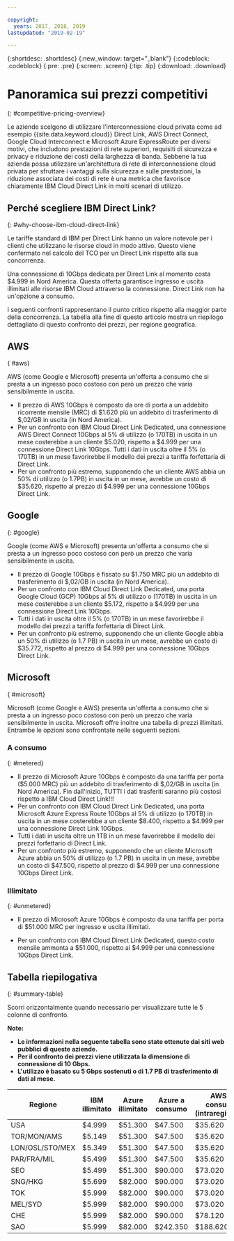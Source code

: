 ```yaml
---

copyright:
  years: 2017, 2018, 2019
lastupdated: "2019-02-19"

---
```


{:shortdesc: .shortdesc}
{:new_window: target="_blank"}
{:codeblock: .codeblock}
{:pre: .pre}
{:screen: .screen}
{:tip: .tip}
{:download: .download}

# Panoramica sui prezzi competitivi
{: #competitive-pricing-overview}

Le aziende scelgono di utilizzare l'interconnessione cloud privata come ad esempio {{site.data.keyword.cloud}} Direct Link, AWS Direct Connect, Google Cloud Interconnect e Microsoft Azure ExpressRoute per diversi motivi, che includono prestazioni di rete superiori, requisiti di sicurezza e privacy e riduzione dei costi della larghezza di banda. Sebbene la tua azienda possa utilizzare un'architettura di rete di interconnessione cloud privata per sfruttare i vantaggi sulla sicurezza e sulle prestazioni, la riduzione associata dei costi di rete è una metrica che favorisce chiaramente IBM Cloud Direct Link in molti scenari di utilizzo. 

## Perché scegliere IBM Direct Link?
{: #why-choose-ibm-cloud-direct-link}

Le tariffe standard di IBM per Direct Link hanno un valore notevole per i clienti che utilizzano le risorse cloud in modo attivo. Questo viene confermato nel calcolo del TCO per un Direct Link rispetto alla sua concorrenza.

Una connessione di 10Gbps dedicata per Direct Link al momento costa $4.999 in Nord America. Questa offerta garantisce ingresso e uscita illimitati alle risorse IBM Cloud attraverso la connessione. Direct Link non ha un'opzione a consumo.

I seguenti confronti rappresentano il punto critico rispetto alla maggior parte della concorrenza. La tabella alla fine di questo articolo mostra un riepilogo dettagliato di questo confronto dei prezzi, per regione geografica.

## AWS
{ #aws}

AWS (come Google e Microsoft) presenta un'offerta a consumo che si presta a un ingresso poco costoso con però un prezzo che varia sensibilmente in uscita.
* Il prezzo di AWS 10Gbps è composto da ore di porta a un addebito ricorrente mensile (MRC) di $1.620 più un addebito di trasferimento di $,02/GB in uscita (in Nord America).
* Per un confronto con IBM Cloud Direct Link Dedicated, una connessione AWS Direct Connect 10Gbps al 5% di utilizzo (o 170TB) in uscita in un mese costerebbe a un cliente $5.020, rispetto a $4.999 per una connessione Direct Link 10Gbps. Tutti i dati in uscita oltre il 5% (o 170TB) in un mese favorirebbe il modello dei prezzi a tariffa forfettaria di Direct Link.
* Per un confronto più estremo, supponendo che un cliente AWS abbia un 50% di utilizzo (o 1.7PB) in uscita in un mese, avrebbe un costo di $35.620, rispetto al prezzo di $4.999 per una connessione 10Gbps Direct Link.

## Google
{: #google}

Google (come AWS e Microsoft) presenta un'offerta a consumo che si presta a un ingresso poco costoso con però un prezzo che varia sensibilmente in uscita.

* Il prezzo di Google 10Gbps è fissato su $1.750 MRC più un addebito di trasferimento di $,02/GB in uscita (in Nord America).
* Per un confronto con IBM Cloud Direct Link Dedicated, una porta Google Cloud (GCP) 10Gbps al 5% di utilizzo o (170TB) in uscita in un mese costerebbe a un cliente $5.172, rispetto a $4.999 per una connessione Direct Link 10Gbps. 
* Tutti i dati in uscita oltre il 5% (o 170TB) in un mese favorirebbe il modello dei prezzi a tariffa forfettaria di Direct Link.
* Per un confronto più estremo, supponendo che un cliente Google abbia un 50% di utilizzo (o 1.7 PB) in uscita in un mese, avrebbe un costo di $35.772, rispetto al prezzo di $4.999 per una connessione 10Gbps Direct Link.

## Microsoft
{ #microsoft}

Microsoft (come Google e AWS) presenta un'offerta a consumo che si presta a un ingresso poco costoso con però un prezzo che varia sensibilmente in uscita. Microsoft offre inoltre una tabella di prezzi illimitati. Entrambe le opzioni sono confrontate nelle seguenti sezioni.

### A consumo
{: #metered}

* Il prezzo di Microsoft Azure 10Gbps è composto da una tariffa per porta ($5.000 MRC) più un addebito di trasferimento di $,02/GB in uscita (in Nord America). Fin dall'inizio, TUTTI i dati trasferiti saranno più costosi rispetto a IBM Cloud Direct Link!!!
* Per un confronto con IBM Cloud Direct Link Dedicated, una porta Microsoft Azure Express Route 10Gbps al 5% di utilizzo (o 170TB) in uscita in un mese costerebbe a un cliente $8.400, rispetto a $4.999 per una connessione Direct Link 10Gbps. 
* Tutti i dati in uscita oltre un 1TB in un mese favorirebbe il modello dei prezzi forfettario di Direct Link.
* Per un confronto più estremo, supponendo che un cliente Microsoft Azure abbia un 50% di utilizzo (o 1.7 PB) in uscita in un mese, avrebbe un costo di $47.500, rispetto al prezzo di $4.999 per una connessione 10Gbps Direct Link.


### Illimitato 
{: #unmetered}

* Il prezzo di Microsoft Azure 10Gbps è composto da una tariffa per porta di $51.000 MRC per ingresso e uscita illimitati.

* Per un confronto con IBM Cloud Direct Link Dedicated, questo costo mensile ammonta a $51.000, rispetto ai $4.999 per una connessione 10Gbps Direct Link. 

## Tabella riepilogativa
{: #summary-table}

Scorri orizzontalmente quando necessario per visualizzare tutte le 5 colonne di confronto.

**Note:**
* **Le informazioni nella seguente tabella sono state ottenute dai siti web pubblici di queste aziende.**
* **Per il confronto dei prezzi viene utilizzata la dimensione di connessione di 10 Gbps.**
* **L'utilizzo è basato su 5 Gbps sostenuti o di 1.7 PB di trasferimento di dati al mese.**


| Regione | IBM illimitato | Azure illimitato | Azure a consumo | AWS a consumo (intraregionale) |
|-----|-----|-----|-----|-----|
| USA | $4.999 | $51.300 | $47.500 | $35.620 |
| TOR/MON/AMS | $5.149 | $51.300 | $47.500 | $35.620 |
| LON/OSL/STO/MEX | $5.349 | $51.300 | $47.500 | $35.620 |
| PAR/FRA/MIL | $5.499 | $51.300 | $47.500 | $35.620 |
| SEO | $5.499 | $51.300 | $90.000 | $73.020 |
| SNG/HKG | $5.699 | $82.000 | $90.000 | $73.020 |
| TOK | $5.999 |$82.000 | $90.000 | $73.020 |
| MEL/SYD | $5.999 |$82.000 | $90.000 | $73.020 |
| CHE | $5.999 |$82.000 | $90.000 | $78.120 |
| SAO | $5.999 |$82.000 | $242.350 | $188.620 |


